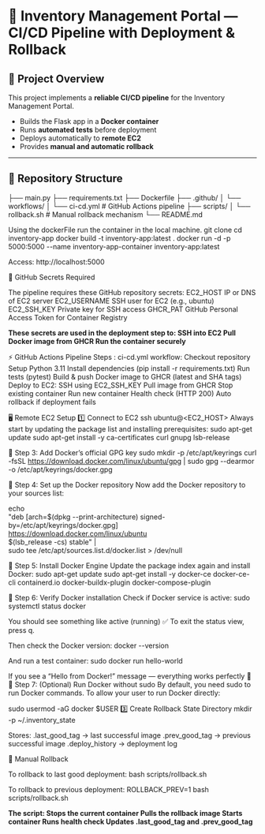 # 🚀 Inventory Management Portal — CI/CD Pipeline with Deployment & Rollback

## 📘 Project Overview

This project implements a **reliable CI/CD pipeline** for the Inventory Management Portal.  
- Builds the Flask app in a **Docker container**  
- Runs **automated tests** before deployment  
- Deploys automatically to **remote EC2**  
- Provides **manual and automatic rollback**  

---

## 📂 Repository Structure

├── main.py
├── requirements.txt
├── Dockerfile
├── .github/
│ └── workflows/
│ └── ci-cd.yml # GitHub Actions pipeline
├── scripts/
│ └── rollback.sh # Manual rollback mechanism
└── README.md

Using the dockerFile run the container in the local machine.
git clone <repo-url>
cd inventory-app
docker build -t inventory-app:latest .
docker run -d -p 5000:5000 --name inventory-app-container inventory-app:latest

Access: http://localhost:5000

🔐 GitHub Secrets Required

The pipeline requires these GitHub repository secrets:
EC2_HOST	IP or DNS of EC2 server
EC2_USERNAME	SSH user for EC2 (e.g., ubuntu)
EC2_SSH_KEY	Private key for SSH access
GHCR_PAT	GitHub Personal Access Token for Container Registry

**These secrets are used in the deployment step to:
SSH into EC2
Pull Docker image from GHCR
Run the container securely**

⚡ GitHub Actions Pipeline Steps :
ci-cd.yml workflow:
 Checkout repository
 Setup Python 3.11
 Install dependencies (pip install -r requirements.txt)
 Run tests (pytest)
 Build & push Docker image to GHCR (latest and SHA tags)
 Deploy to EC2:
 SSH using EC2_SSH_KEY
 Pull image from GHCR
 Stop existing container
 Run new container
 Health check (HTTP 200)
 Auto rollback if deployment fails


 🖥️ Remote EC2 Setup
1️⃣ Connect to EC2
ssh ubuntu@<EC2_HOST>
Always start by updating the package list and installing prerequisites:
sudo apt-get update
sudo apt-get install -y ca-certificates curl gnupg lsb-release

🧩 Step 3: Add Docker’s official GPG key
sudo mkdir -p /etc/apt/keyrings
curl -fsSL https://download.docker.com/linux/ubuntu/gpg | sudo gpg --dearmor -o /etc/apt/keyrings/docker.gpg

🧩 Step 4: Set up the Docker repository
Now add the Docker repository to your sources list:

echo \
  "deb [arch=$(dpkg --print-architecture) signed-by=/etc/apt/keyrings/docker.gpg] \
  https://download.docker.com/linux/ubuntu \
  $(lsb_release -cs) stable" | \
  sudo tee /etc/apt/sources.list.d/docker.list > /dev/null

🧩 Step 5: Install Docker Engine
Update the package index again and install Docker:
sudo apt-get update
sudo apt-get install -y docker-ce docker-ce-cli containerd.io docker-buildx-plugin docker-compose-plugin

🧩 Step 6: Verify Docker installation
Check if Docker service is active:
sudo systemctl status docker

You should see something like active (running) ✅
To exit the status view, press q.

Then check the Docker version:
docker --version

And run a test container:
sudo docker run hello-world

If you see a “Hello from Docker!” message — everything works perfectly 🎉
🧩 Step 7: (Optional) Run Docker without sudo
By default, you need sudo to run Docker commands.
To allow your user to run Docker directly:

sudo usermod -aG docker $USER
3️⃣ Create Rollback State Directory
mkdir -p ~/.inventory_state

Stores:
.last_good_tag → last successful image
.prev_good_tag → previous successful image
.deploy_history → deployment log

🔁 Manual Rollback

To rollback to last good deployment:
bash scripts/rollback.sh

To rollback to previous deployment:
ROLLBACK_PREV=1 bash scripts/rollback.sh


**The script:
Stops the current container
Pulls the rollback image
Starts container
Runs health check
Updates .last_good_tag and .prev_good_tag**
